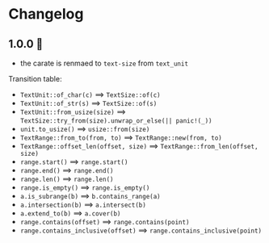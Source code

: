 # Changelog

## 1.0.0 :tada:

* the carate is renmaed to `text-size` from `text_unit`

Transition table:
- `TextUnit::of_char(c)`                ⟹ `TextSize::of(c)`
- `TextUnit::of_str(s)`                 ⟹ `TextSize::of(s)`
- `TextUnit::from_usize(size)`          ⟹ `TextSize::try_from(size).unwrap_or_else(|| panic!(_))`
- `unit.to_usize()`                     ⟹ `usize::from(size)`
- `TextRange::from_to(from, to)`        ⟹ `TextRange::new(from, to)`
- `TextRange::offset_len(offset, size)` ⟹ `TextRange::from_len(offset, size)`
- `range.start()`                       ⟹ `range.start()`
- `range.end()`                         ⟹ `range.end()`
- `range.len()`                         ⟹ `range.len()`
- `range.is_empty()`                    ⟹ `range.is_empty()`
- `a.is_subrange(b)`                    ⟹ `b.contains_range(a)`
- `a.intersection(b)`                   ⟹ `a.intersect(b)`
- `a.extend_to(b)`                      ⟹ `a.cover(b)`
- `range.contains(offset)`              ⟹ `range.contains(point)`
- `range.contains_inclusive(offset)`    ⟹ `range.contains_inclusive(point)`
